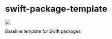 # swift-package-template

![](https://github.com/ahcode0919/swift-package-template/actions/workflows/swift.yml/badge.svg?branch=main)

Baseline template for Swift packages
